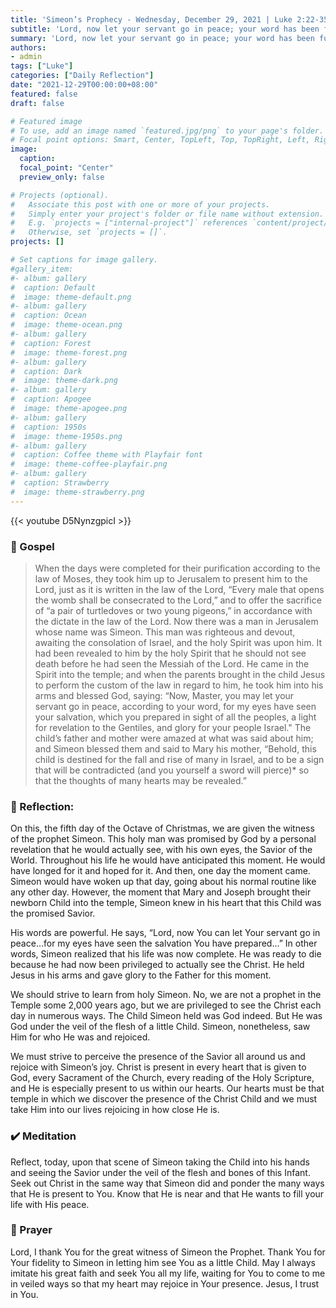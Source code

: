 ```yaml
---
title: 'Simeon’s Prophecy - Wednesday, December 29, 2021 | Luke 2:22-35'
subtitle: 'Lord, now let your servant go in peace; your word has been fulfilled: my own eyes have seen the salvation which you prepared in the sight of every people, a light to reveal you to the nations and the glory of your people Israel.'
summary: 'Lord, now let your servant go in peace; your word has been fulfilled: my own eyes have seen the salvation which you prepared in the sight of every people, a light to reveal you to the nations and the glory of your people Israel.'
authors:
- admin
tags: ["Luke"]
categories: ["Daily Reflection"]
date: "2021-12-29T00:00:00+08:00"
featured: false
draft: false

# Featured image
# To use, add an image named `featured.jpg/png` to your page's folder.
# Focal point options: Smart, Center, TopLeft, Top, TopRight, Left, Right, BottomLeft, Bottom, BottomRight
image:
  caption:
  focal_point: "Center"
  preview_only: false

# Projects (optional).
#   Associate this post with one or more of your projects.
#   Simply enter your project's folder or file name without extension.
#   E.g. `projects = ["internal-project"]` references `content/project/deep-learning/index.md`.
#   Otherwise, set `projects = []`.
projects: []

# Set captions for image gallery.
#gallery_item:
#- album: gallery
#  caption: Default
#  image: theme-default.png
#- album: gallery
#  caption: Ocean
#  image: theme-ocean.png
#- album: gallery
#  caption: Forest
#  image: theme-forest.png
#- album: gallery
#  caption: Dark
#  image: theme-dark.png
#- album: gallery
#  caption: Apogee
#  image: theme-apogee.png
#- album: gallery
#  caption: 1950s
#  image: theme-1950s.png
#- album: gallery
#  caption: Coffee theme with Playfair font
#  image: theme-coffee-playfair.png
#- album: gallery
#  caption: Strawberry
#  image: theme-strawberry.png
---
```


{{< youtube D5NynzgpicI >}}

### :love_letter: Gospel
> When the days were completed for their purification according to the law of Moses, they took him up to Jerusalem to present him to the Lord, just as it is written in the law of the Lord, “Every male that opens the womb shall be consecrated to the Lord,” and to offer the sacrifice of “a pair of turtledoves or two young pigeons,” in accordance with the dictate in the law of the Lord. Now there was a man in Jerusalem whose name was Simeon. This man was righteous and devout, awaiting the consolation of Israel, and the holy Spirit was upon him. It had been revealed to him by the holy Spirit that he should not see death before he had seen the Messiah of the Lord. He came in the Spirit into the temple; and when the parents brought in the child Jesus to perform the custom of the law in regard to him, he took him into his arms and blessed God, saying: “Now, Master, you may let your servant go in peace, according to your word, for my eyes have seen your salvation, which you prepared in sight of all the peoples, a light for revelation to the Gentiles, and glory for your people Israel." The child’s father and mother were amazed at what was said about him; and Simeon blessed them and said to Mary his mother, “Behold, this child is destined for the fall and rise of many in Israel, and to be a sign that will be contradicted (and you yourself a sword will pierce)* so that the thoughts of many hearts may be revealed.”

### :speech_balloon: Reflection:
On this, the fifth day of the Octave of Christmas, we are given the witness of the prophet Simeon.  This holy man was promised by God by a personal revelation that he would actually see, with his own eyes, the Savior of the World.  Throughout his life he would have anticipated this moment.  He would have longed for it and hoped for it.  And then, one day the moment came.  Simeon would have woken up that day, going about his normal routine like any other day.  However, the moment that Mary and Joseph brought their newborn Child into the temple, Simeon knew in his heart that this Child was the promised Savior.

His words are powerful.  He says, “Lord, now You can let Your servant go in peace…for my eyes have seen the salvation You have prepared…”  In other words, Simeon realized that his life was now complete.  He was ready to die because he had now been privileged to actually see the Christ.
He held Jesus in his arms and gave glory to the Father for this moment.

We should strive to learn from holy Simeon.  No, we are not a prophet in the Temple some 2,000 years ago, but we are privileged to see the Christ each day in numerous ways.  The Child Simeon held was God indeed.  But He was God under the veil of the flesh of a little Child.  Simeon, nonetheless, saw Him for who He was and rejoiced.

We must strive to perceive the presence of the Savior all around us and rejoice with Simeon’s joy.  Christ is present in every heart that is given to God, every Sacrament of the Church, every reading of the Holy Scripture, and He is especially present to us within our hearts.  Our hearts must be that temple in which we discover the presence of the Christ Child and we must take Him into our lives rejoicing in how close He is.  

### :heavy_check_mark: Meditation
Reflect, today, upon that scene of Simeon taking the Child into his hands and seeing the Savior under the veil of the flesh and bones of this Infant.  Seek out Christ in the same way that Simeon did and ponder the many ways that He is present to You.  Know that He is near and that He wants to fill your life with His peace.

### :pray: Prayer
Lord, I thank You for the great witness of Simeon the Prophet.  Thank You for Your fidelity to Simeon in letting him see You as a little Child.  May I always imitate his great faith and seek You all my life, waiting for You to come to me in veiled ways so that my heart may rejoice in Your presence.  Jesus, I trust in You.
